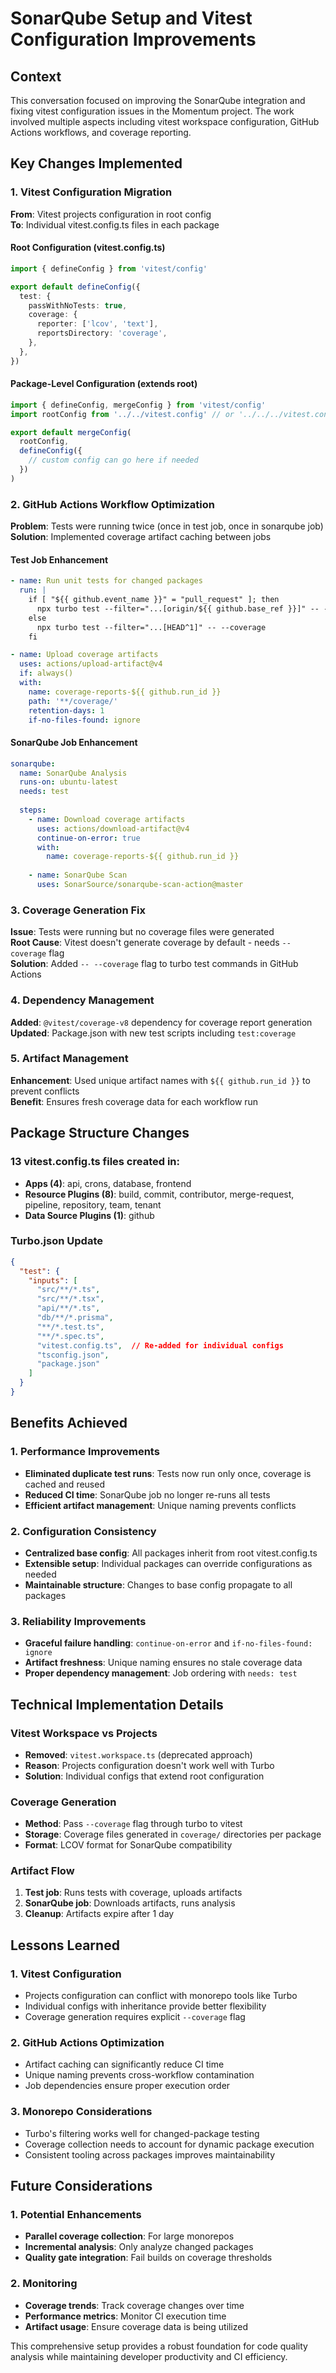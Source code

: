 # SonarQube Setup and Vitest Configuration Improvements

## Context
This conversation focused on improving the SonarQube integration and fixing vitest configuration issues in the Momentum project. The work involved multiple aspects including vitest workspace configuration, GitHub Actions workflows, and coverage reporting.

## Key Changes Implemented

### 1. Vitest Configuration Migration
**From**: Vitest projects configuration in root config  
**To**: Individual vitest.config.ts files in each package

#### Root Configuration (vitest.config.ts)
```typescript
import { defineConfig } from 'vitest/config'

export default defineConfig({
  test: {
    passWithNoTests: true,
    coverage: {
      reporter: ['lcov', 'text'],
      reportsDirectory: 'coverage',
    },
  },
})
```

#### Package-Level Configuration (extends root)
```typescript
import { defineConfig, mergeConfig } from 'vitest/config'
import rootConfig from '../../vitest.config' // or '../../../vitest.config' for plugins

export default mergeConfig(
  rootConfig,
  defineConfig({
    // custom config can go here if needed
  })
)
```

### 2. GitHub Actions Workflow Optimization
**Problem**: Tests were running twice (once in test job, once in sonarqube job)  
**Solution**: Implemented coverage artifact caching between jobs

#### Test Job Enhancement
```yaml
- name: Run unit tests for changed packages
  run: |
    if [ "${{ github.event_name }}" = "pull_request" ]; then
      npx turbo test --filter="...[origin/${{ github.base_ref }}]" -- --coverage
    else
      npx turbo test --filter="...[HEAD^1]" -- --coverage
    fi

- name: Upload coverage artifacts
  uses: actions/upload-artifact@v4
  if: always()
  with:
    name: coverage-reports-${{ github.run_id }}
    path: '**/coverage/'
    retention-days: 1
    if-no-files-found: ignore
```

#### SonarQube Job Enhancement
```yaml
sonarqube:
  name: SonarQube Analysis
  runs-on: ubuntu-latest
  needs: test
  
  steps:
    - name: Download coverage artifacts
      uses: actions/download-artifact@v4
      continue-on-error: true
      with:
        name: coverage-reports-${{ github.run_id }}
    
    - name: SonarQube Scan
      uses: SonarSource/sonarqube-scan-action@master
```

### 3. Coverage Generation Fix
**Issue**: Tests were running but no coverage files were generated  
**Root Cause**: Vitest doesn't generate coverage by default - needs `--coverage` flag  
**Solution**: Added `-- --coverage` flag to turbo test commands in GitHub Actions

### 4. Dependency Management
**Added**: `@vitest/coverage-v8` dependency for coverage report generation  
**Updated**: Package.json with new test scripts including `test:coverage`

### 5. Artifact Management
**Enhancement**: Used unique artifact names with `${{ github.run_id }}` to prevent conflicts  
**Benefit**: Ensures fresh coverage data for each workflow run

## Package Structure Changes

### 13 vitest.config.ts files created in:
- **Apps (4)**: api, crons, database, frontend
- **Resource Plugins (8)**: build, commit, contributor, merge-request, pipeline, repository, team, tenant
- **Data Source Plugins (1)**: github

### Turbo.json Update
```json
{
  "test": {
    "inputs": [
      "src/**/*.ts",
      "src/**/*.tsx", 
      "api/**/*.ts",
      "db/**/*.prisma",
      "**/*.test.ts",
      "**/*.spec.ts",
      "vitest.config.ts",  // Re-added for individual configs
      "tsconfig.json",
      "package.json"
    ]
  }
}
```

## Benefits Achieved

### 1. Performance Improvements
- **Eliminated duplicate test runs**: Tests now run only once, coverage is cached and reused
- **Reduced CI time**: SonarQube job no longer re-runs all tests
- **Efficient artifact management**: Unique naming prevents conflicts

### 2. Configuration Consistency
- **Centralized base config**: All packages inherit from root vitest.config.ts
- **Extensible setup**: Individual packages can override configurations as needed
- **Maintainable structure**: Changes to base config propagate to all packages

### 3. Reliability Improvements
- **Graceful failure handling**: `continue-on-error` and `if-no-files-found: ignore`
- **Artifact freshness**: Unique naming ensures no stale coverage data
- **Proper dependency management**: Job ordering with `needs: test`

## Technical Implementation Details

### Vitest Workspace vs Projects
- **Removed**: `vitest.workspace.ts` (deprecated approach)
- **Reason**: Projects configuration doesn't work well with Turbo
- **Solution**: Individual configs that extend root configuration

### Coverage Generation
- **Method**: Pass `--coverage` flag through turbo to vitest
- **Storage**: Coverage files generated in `coverage/` directories per package
- **Format**: LCOV format for SonarQube compatibility

### Artifact Flow
1. **Test job**: Runs tests with coverage, uploads artifacts
2. **SonarQube job**: Downloads artifacts, runs analysis
3. **Cleanup**: Artifacts expire after 1 day

## Lessons Learned

### 1. Vitest Configuration
- Projects configuration can conflict with monorepo tools like Turbo
- Individual configs with inheritance provide better flexibility
- Coverage generation requires explicit `--coverage` flag

### 2. GitHub Actions Optimization
- Artifact caching can significantly reduce CI time
- Unique naming prevents cross-workflow contamination
- Job dependencies ensure proper execution order

### 3. Monorepo Considerations
- Turbo's filtering works well for changed-package testing
- Coverage collection needs to account for dynamic package execution
- Consistent tooling across packages improves maintainability

## Future Considerations

### 1. Potential Enhancements
- **Parallel coverage collection**: For large monorepos
- **Incremental analysis**: Only analyze changed packages
- **Quality gate integration**: Fail builds on coverage thresholds

### 2. Monitoring
- **Coverage trends**: Track coverage changes over time
- **Performance metrics**: Monitor CI execution time
- **Artifact usage**: Ensure coverage data is being utilized

This comprehensive setup provides a robust foundation for code quality analysis while maintaining developer productivity and CI efficiency.